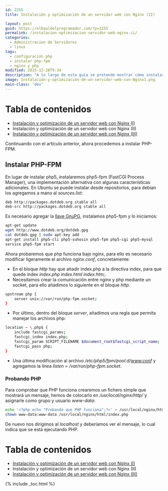 ```yaml
---
id: 2255
title: Instalación y optimización de un servidor web con Nginx (II)

layout: post
guid: https://elbauldelprogramador.com/?p=2255
permalink: /instalacion-optimizacion-servidor-web-nginx-ii/
categories:
  - Administracion de Servidores
  - linux
tags:
  - configuración php
  - instalar php-fpm
  - nginx y php
modified: 2015-12-28T9:34
description: "A lo largo de esta guía se pretende mostrar cómo instalar desde cero un servidor web con Nginx, realizando las operaciones necesarias para lograr el mayor rendimiento y seguridad posibles con programas tales como php-fpm, APC, y el módulo pagespeed de Google para optimizar los recursos web."
image: Instalación-y-optimización-de-un-servidor-web-con-Nginx1.png
main-class: 'dev'
---
```

# Tabla de contenidos

  * [Instalación y optimización de un servidor web con Nginx (I)][1]
  * Instalación y optimización de un servidor web con Nginx (II)
  * [Instalación y optimización de un servidor web con Nginx (III)][2]

Continuando con el artículo anterior, ahora procedemos a instalar PHP-FPM.

<!--ad-->

## Instalar PHP-FPM

En lugar de instalar php5, instalaremos php5-fpm (FastCGI Process Manager), una implementación alternativa con algunas características adicionales. En Ubuntu se puede instalar desde repositorios, para debian los agregamos a mano al *sources.list*:

```bash
deb http://packages.dotdeb.org stable all
deb-src http://packages.dotdeb.org stable all

```

Es necesario agregar la [llave GnuPG][3], instalamos php5-fpm y lo iniciamos:

```bash
apt-get update
wget http://www.dotdeb.org/dotdeb.gpg
cat dotdeb.gpg | sudo apt-key add -
apt-get install php5-cli php5-suhosin php5-fpm php5-cgi php5-mysql
service php5-fpm start

```

Ahora probaremos que php funciona bajo nginx, para ello es necesario modificar ligeramente el archivo *nginx.conf*, concretamente:

* En el bloque *http* hay que añadir index.php a la directiva index, para que quede index *index.php index.html index.htm;*.
* Necesitamos crear la comunicación entre nginx y php mediante un socket, para ello añadimos lo siguiente en el bloque *http*.

```bash
upstream php {
    server unix://var/run/php-fpm.socket;
}
```

* Por último, dentro del bloque *server*, añadimos una regla que permita manejar los archivos php:

```bash
location ~ \.php$ {
    include fastcgi_params;
    fastcgi_index index.php;
    fastcgi_param SCRIPT_FILENAME $document_root$fastcgi_script_name;
    fastcgi_pass php;
}
```

* Una última modificación al archivo */etc/php5/fpm/pool.d/www.conf* y agregamos la línea *listen = /var/run/php-fpm.socket*.

### Probando PHP

Para comprobar que PHP funciona crearemos un fichero simple que mostrará un mensaje, hemos de colocarlo en */usr/local/nginx/http/* y asignarle como grupo y usuario *www-data*:

```bash
echo '<?php echo "Probando que PHP funciona";?>' > /usr/local/nginx/html/index.php
chown www-data:www-data /usr/local/nginx/html/index.php
```

De nuevo nos dirigimos al *localhost* y deberíamos ver el mensaje, lo cual indica que se está ejecutando PHP.

# Tabla de contenidos

* [Instalación y optimización de un servidor web con Nginx (I)][1]
* Instalación y optimización de un servidor web con Nginx (II)
* [Instalación y optimización de un servidor web con Nginx (III)][2]

[1]: https://elbauldelprogramador.com/instalacion-optimizacion-servidor-web-nginx-i "Instalación y optimización de un servidor web con Nginx (I)"
[2]: https://elbauldelprogramador.com/instalacion-optimizacion-servidor-web-nginx-iii "Instalación y optimización de un servidor web con Nginx (III)"
[3]: https://elbauldelprogramador.com/editar-y-crear-archivos-cifrados-con-gpg-en-vim/ "Editar y crear archivos cifrados con GPG en Vim"

{% include _toc.html %}
